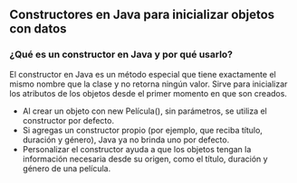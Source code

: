 <h2 align="left"> Constructores en Java para inicializar objetos con datos </h2>

<h3 align="left"> ¿Qué es un constructor en Java y por qué usarlo? </h3>

<p align="left"> El constructor en Java es un método especial que tiene exactamente el mismo nombre que la clase y no retorna ningún valor. Sirve para inicializar los atributos de los objetos desde el primer momento en que son creados.

* Al crear un objeto con new Película(), sin parámetros, se utiliza el constructor por defecto.
* Si agregas un constructor propio (por ejemplo, que reciba título, duración y género), Java ya no brinda uno por defecto.
* Personalizar el constructor ayuda a que los objetos tengan la información necesaria desde su origen, como el título, duración y género de una película.

 </p>